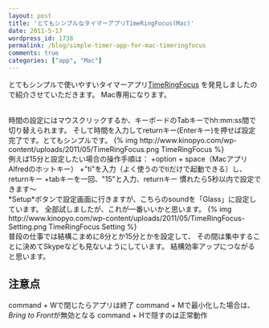 ```yaml
---
layout: post
title: 'とてもシンプルなタイマーアプリTimeRingFocus(Mac)'
date: 2011-5-17
wordpress_id: 1738
permalink: /blog/simple-timer-app-for-mac-timeringfocus
comments: true
categories: ["app", "Mac"]
---
```

とてもシンプルで使いやすいタイマーアプリ[TimeRingFocus](http://www.topoftree.jp/timeringfocus/)
を発見しましたので紹介させていただきます。
Mac専用になります。

<br/>
時間の設定にはマウスクリックするか、キーボードのTabキーでhh:mm:ss間で切り替えられます。
そして時間を入力してreturnキー(Enterキー)を押せば設定完了です。とてもシンプルです。
{% img http://www.kinopyo.com/wp-content/uploads/2011/05/TimeRingFocus.png TimeRingFocus %}

<br/>
例えば15分と設定したい場合の操作手順は：
+option + space（MacアプリAlfredのホットキー）
+"ti"を入力（よく使うのでtiだけで起動できる）し、returnキー
+tabキーを一回、"15"と入力、returnキー
慣れたら5秒以内で設定できます〜

<br/>
*Setup*ボタンで設定画面に行きますが、こちらのsoundを「Glass」に設定しています。
全部試しましたが、これが一番いいかと思います。
{% img http://www.kinopyo.com/wp-content/uploads/2011/05/TimeRingFocus-Setting.png TimeRingFocus Setting %}

<br/>
普段の仕事では結構こまめに8分とか15分とかを設定して、
その間は集中することに決めてSkypeなども見ないようにしています。
結構効率アップにつながると思います。

## 注意点
command + Wで閉じたらアプリは終了
command + Mで最小化した場合は、*Bring to Front*が無効となる
command + Hで隠すのは正常動作
